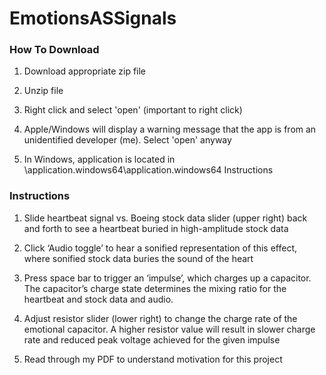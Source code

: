 # EmotionsASSignals

### How To Download
1. Download  appropriate zip file

2. Unzip file

3. Right click and select 'open' (important to right click)

4. Apple/Windows will display a warning message that the app is from an unidentified developer
(me). Select 'open' anyway

5. In Windows, application is located in \application.windows64\application.windows64
Instructions

### Instructions
1. Slide heartbeat signal vs. Boeing stock data slider (upper right) back and forth to see a
heartbeat buried in high-amplitude stock data

2. Click ‘Audio toggle’ to hear a sonified representation of this effect, where sonified stock
data buries the sound of the heart

3. Press space bar to trigger an ‘impulse’, which charges up a capacitor. The capacitor’s
charge state determines the mixing ratio for the heartbeat and stock data and audio.

4. Adjust resistor slider (lower right) to change the charge rate of the emotional capacitor. A
higher resistor value will result in slower charge rate and reduced peak voltage achieved
for the given impulse

5. Read through my PDF to understand motivation for this project
